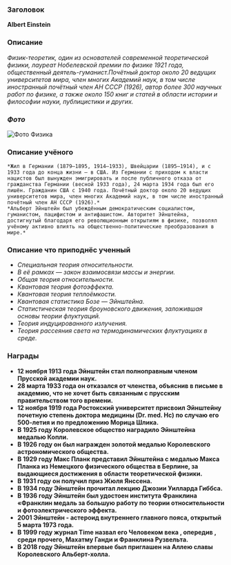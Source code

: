 ### Заголовок 
**Albert Einstein** 
### Описание 
*Физик-теоретик, один из основателей современной теоретической физики, лауреат Нобелевской премии по физике 1921 года, общественный деятель-гуманист.Почётный доктор около 20 ведущих университетов мира, член многих Академий наук, в том числе иностранный почётный член АН СССР (1926), автор более 300 научных работ по физике, а также около 150 книг и статей в области истории и философии науки, публицистики и других.*
### _**Фото**_
![Фото Физика](150px-2022-04-04-15-29-45.jpg)
### Описание учёного 
    *Жил в Германии (1879—1895, 1914—1933), Швейцарии (1895—1914), и с 1933 года до конца жизни — в США. Из Германии с приходом к власти нацистов был вынужден эмигрировать и после публичного отказа от гражданства Германии (весной 1933 года), 24 марта 1934 года был его лишён. Гражданин США с 1940 года. Почётный доктор около 20 ведущих университетов мира, член многих Академий наук, в том числе иностранный почётный член АН СССР (1926).*
    *Альберт Эйнштейн был убеждённым демократическим социалистом, гуманистом, пацифистом и антифашистом. Авторитет Эйнштейна, достигнутый благодаря его революционным открытиям в физике, позволял учёному активно влиять на общественно-политические преобразования в мире.*

### Описание что приподнёс ученный 
* *Специальная теория относительности.*
* *В её рамках — закон взаимосвязи массы и энергии.*
* *Общая теория относительности.*
* *Квантовая теория фотоэффекта.*
* *Квантовая теория теплоёмкости.*
* *Квантовая статистика Бозе — Эйнштейна.*
* *Статистическая теория броуновского движения, заложившая основы теории флуктуаций.*
* *Теория индуцированного излучения.*
* *Теория рассеяния света на термодинамических флуктуациях в среде.* 
### Награды
* __12 ноября 1913 года Эйнштейн стал полноправным членом Прусской академии наук.__ 
* __28 марта 1933 года он отказался от членства, объяснив в письме в академию, что не хочет быть связанным с прусским правительством того времени.__
* __12 ноября 1919 года Ростокский университет присвоил Эйнштейну почетную степень доктора медицины (Dr. med. Hc) по случаю его 500-летия и по предложению Морица Шлика.__
* __В 1925 году Королевское общество наградило Эйнштейна медалью Копли.__ 
* __В 1926 году он был награжден золотой медалью Королевского астрономического общества.__
* __В 1929 году Макс Планк представил Эйнштейна с медалью Макса Планка из Немецкого физического общества в Берлине, за выдающиеся достижения в области теоретической физики.__ 
* __В 1931 году он получил приз Жюля Янссена.__ 
* __В 1934 году Эйнштейн прочитал лекцию Джозии Уилларда Гиббса.__
* __В 1936 году Эйнштейн был удостоен института Франклина «Франклин медаль за большую работу по теории относительности и фотоэлектрического эффекта.__
* __2001 Эйнштейн - астероид внутреннего главного пояса, открытый 5 марта 1973 года.__
* __В 1999 году журнал Time назвал его Человеком века , опередив , среди прочего, Махатму Ганди и Франклина Рузвельта.__
* __В 2018 году Эйнштейн впервые был приглашен на Аллею славы Королевского Альберт-холла.__
